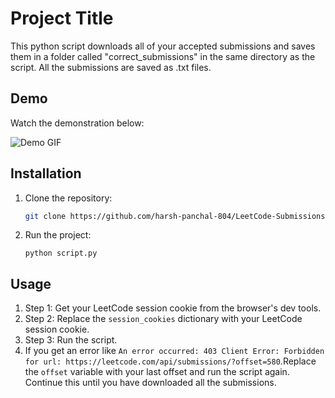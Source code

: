 # Project Title

This python script downloads all of your accepted submissions and saves them in a folder called "correct_submissions" in the same directory as the script. All the submissions are saved as .txt files.


## Demo

Watch the demonstration below:

![Demo GIF](./resources/Recording%202025-01-05%20183854%20(1).gif)




## Installation

1. Clone the repository:
   ```bash
   git clone https://github.com/harsh-panchal-804/LeetCode-Submissions-Downloader.git
   ```
   
2. Run the project:
   ```
   python script.py
   ```

## Usage

1. Step 1: Get your LeetCode session cookie from the browser's dev tools.
2. Step 2: Replace the `session_cookies` dictionary with your LeetCode session cookie.
3. Step 3: Run the script.
4. If you get an error like `An error occurred: 403 Client Error: Forbidden for url: https://leetcode.com/api/submissions/?offset=580`.Replace the `offset` variable with your last offset and run the script again. Continue this until you have downloaded all the submissions.



